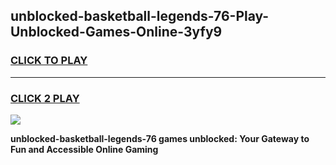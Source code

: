 
## unblocked-basketball-legends-76-Play-Unblocked-Games-Online-3yfy9
<h3>
<a href="https://premium76.site?title=unblocked-basketball-legends-76&ref=25A">CLICK TO PLAY</a></h3>
<hr>

<h3>
<a href="https://premium76.site?title=unblocked-basketball-legends-76&ref=25A">CLICK 2 PLAY</a>
  
</h3>

<a href="https://premium76.site?title=unblocked-basketball-legends-76&ref=25A"><img src="https://clearcache.store/games.png"></a>


**unblocked-basketball-legends-76 games unblocked: Your Gateway to Fun and Accessible Online Gaming**
